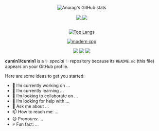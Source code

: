 

<div id="title" align=center >
      
![Anurag's GitHub stats](https://github-readme-stats.vercel.app/api?username=cumin1&show_icons=true&theme=dracula)


<div >
<a href="https://github.com/cumin1/FullStackBaseSession">
  <img align="center" src="https://github-readme-stats.vercel.app/api/pin/?username=cumin1&repo=FullStackBaseSession&theme=dracula" />
</a>


<a href="https://github.com/cumin1/Springboot-Hive-Hadoop-Spark-HDFS">
  <img align="center" src="https://github-readme-stats.vercel.app/api/pin/?username=cumin1&repo=Springboot-Hive-Hadoop-Spark-HDFS&theme=dracula" />
</a>

</div>

</br>


<div >
      
[![Top Langs](https://github-readme-stats.vercel.app/api/top-langs/?username=cumin1&layout=compact&theme=dracula)](https://github.com/anuraghazra/github-readme-stats)  
      
</div>





[![modern cpp](https://img.shields.io/badge/code-Modern%20C++-blue)](https://learn.microsoft.com/zh-cn/cpp/cpp/welcome-back-to-cpp-modern-cpp) 

![](https://img.shields.io/badge/讨厌-学习-yellow) 
![](https://img.shields.io/badge/性格-开朗-red) 
![](https://img.shields.io/badge/爱好-二次元-red)

</div>

<!--![头像](image/头像.jpg)

![Visitor Count](https://profile-counter.glitch.me/Mq-b/count.svg)-->

<!-- [github-sub-title:img]: https://readme-typing-svg.herokuapp.com?font=Segoe+Script&center=true&lines=mq白. -->



**cumin1/cumin1** is a ✨ _special_ ✨ repository because its `README.md` (this file) appears on your GitHub profile.

Here are some ideas to get you started:

- 🔭 I’m currently working on ...
- 🌱 I’m currently learning ...
- 👯 I’m looking to collaborate on ...
- 🤔 I’m looking for help with ...
- 💬 Ask me about ...
- 📫 How to reach me: ...
- 😄 Pronouns: ...
- ⚡ Fun fact: ...


